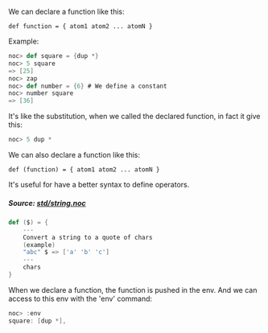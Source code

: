 We can declare a function like this:

``def function = { atom1 atom2 ... atomN }``

Example:

```scala
noc> def square = {dup *}
noc> 5 square
=> [25]
noc> zap
noc> def number = {6} # We define a constant
noc> number square
=> [36]
```

It's like the substitution, when we called the declared function, in fact it give this:

```scala
noc> 5 dup *
```

We can also declare a function like this:

```
def (function) = { atom1 atom2 ... atomN }
```

It's useful for have a better syntax to define operators.

##### Source: [std/string.noc](https://github.com/noc-lang/noc/blob/master/std/string.noc#L7)

```scala
def ($) = {
    ---
    Convert a string to a quote of chars
    (example)
    "abc" $ => ['a' 'b' 'c']
    ---
    chars
}
```

When we declare a function, the function is pushed in the env. And we can access to this env with the \'env\' command:

```scala
noc> :env
square: [dup *],
```